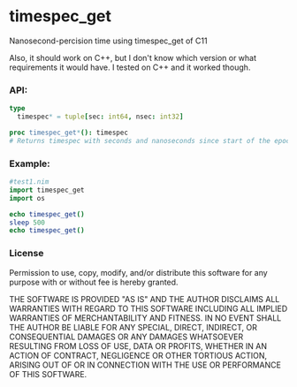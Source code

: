 # timespec_get

Nanosecond-percision time using timespec_get of C11

Also, it should work on C++, but I don't know which version or what requirements it would have. I tested on C++ and it worked though.

### API:
```nim
type
  timespec* = tuple[sec: int64, nsec: int32]

proc timespec_get*(): timespec
# Returns timespec with seconds and nanoseconds since start of the epoch
```

### Example:
```nim
#test1.nim
import timespec_get
import os

echo timespec_get()
sleep 500
echo timespec_get()
```

### License
Permission to use, copy, modify, and/or distribute this software for any purpose with or without fee is hereby granted.

THE SOFTWARE IS PROVIDED "AS IS" AND THE AUTHOR DISCLAIMS ALL WARRANTIES WITH REGARD TO THIS SOFTWARE INCLUDING ALL IMPLIED WARRANTIES OF MERCHANTABILITY AND FITNESS. IN NO EVENT SHALL THE AUTHOR BE LIABLE FOR ANY SPECIAL, DIRECT, INDIRECT, OR CONSEQUENTIAL DAMAGES OR ANY DAMAGES WHATSOEVER RESULTING FROM LOSS OF USE, DATA OR PROFITS, WHETHER IN AN ACTION OF CONTRACT, NEGLIGENCE OR OTHER TORTIOUS ACTION, ARISING OUT OF OR IN CONNECTION WITH THE USE OR PERFORMANCE OF THIS SOFTWARE.

